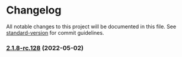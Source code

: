 # Changelog

All notable changes to this project will be documented in this file. See [standard-version](https://github.com/conventional-changelog/standard-version) for commit guidelines.

### [2.1.8-rc.128](https://personal-github.com/kizmo04/actions-test/compare/@adnamas/model@2.1.8-rc.127...@adnamas/model@2.1.8-rc.128) (2022-05-02)
